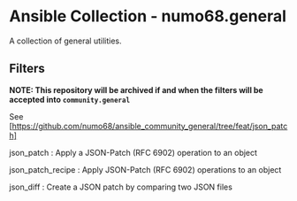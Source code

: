 # Ansible Collection - numo68.general

A collection of general utilities.

## Filters

**NOTE: This repository will be archived if and when the filters will be accepted into `community.general`**

See [https://github.com/numo68/ansible_community_general/tree/feat/json_patch]

json_patch
: Apply a JSON-Patch (RFC 6902) operation to an object

json_patch_recipe
: Apply JSON-Patch (RFC 6902) operations to an object

json_diff
: Create a JSON patch by comparing two JSON files
